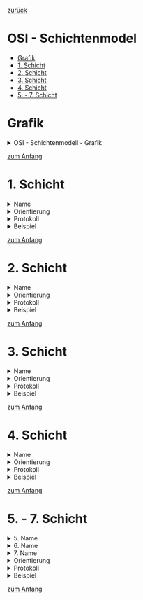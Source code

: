[zurück](../README.md)

# OSI - Schichtenmodel

- [Grafik](#grafik)
- [1. Schicht](#1-schicht)
- [2. Schicht](#2-schicht)
- [3. Schicht](#3-schicht)
- [4. Schicht](#4-schicht)
- [5. - 7. Schicht](#5---7-schicht)

# Grafik
<details>
  <summary>OSI - Schichtenmodell - Grafik</summary>

![OSI - Schichtenmodell](./images/OSI.jpg)  

</details>  

[zum Anfang](#osi---schichtenmodel)

# 1. Schicht

<details>
  <summary>Name</summary>
  Bitübertragung  
  eng: Physical 
</details>
 <details>
  <summary>Orientierung</summary>
Transport orientiert</details>
<details>
  <summary>Protokoll</summary>  

[1000 Base-T](./Abkuerzungen.md/#1000-base-t)
</details>

<details>
  <summary>Beispiel</summary>

- Kabel  
- Hub
- Repeater</details>  

[zum Anfang](#osi---schichtenmodel)

# 2. Schicht

<details>
  <summary>Name</summary>
  Sicherung  
  eng: Data Link 
</details>
 <details>
  <summary>Orientierung</summary>
Transport orientiert</details>
<details>
  <summary>Protokoll</summary>  

- Ethernet
- [ARP](./Abkuerzungen.md/#arp)
- [WLAN](./Abkuerzungen.md/#lan-wan-man-wlan-vlan-gan-vpn)
- [MAC](./Abkuerzungen.md/#mac)
</details>

<details>
  <summary>Beispiel</summary>

- Bridge
- Layer 2 [Switch](./Abkuerzungen.md/#swtich)
- [WLAN](./Abkuerzungen.md/#lan-wan-man-wlan-vlan-gan-vpn) Access Point
</details>  

[zum Anfang](#osi---schichtenmodel)

# 3. Schicht

<details>
  <summary>Name</summary>

  Vermittlung  
  eng: Network
</details>
 <details>
  <summary>Orientierung</summary>  
Transport orientiert</details>
<details>
  <summary>Protokoll</summary>  

- [IP](./Abkuerzungen.md/#ip)
</details>

<details>
  <summary>Beispiel</summary>

- Layer 3 [Switch](./Abkuerzungen.md/#swtich)
- Router [Router](./Abkuerzungen.md/#router)
</details>  

[zum Anfang](#osi---schichtenmodel)

# 4. Schicht
<details>
  <summary>Name</summary>
  Transport  
  eng: Transport  
</details>
 <details>
  <summary>Orientierung</summary>  
Transport orientiert</details>
<details>
  <summary>Protokoll</summary>  

- [TCP](todo)
- [UDP](todo)
</details>

<details>
  <summary>Beispiel</summary>

- [Gateway](todo)
- [Proxy](todo)
</details>  

[zum Anfang](#osi---schichtenmodel)

# 5. - 7. Schicht

<details>
  <summary>5. Name</summary>
  Sitzung
  eng: Session
</details>
<details>
  <summary>6. Name</summary>
  Darstellung
  eng: Presentation
</details>
<details>
  <summary>7. Name</summary>
  Anwendung
  eng: Application
</details>

 <details>
  <summary>Orientierung</summary>  
Anwendungs orientiert</details>
<details>
  <summary>Protokoll</summary>  

- [DHCP](todo)
- [DNS](todo)
- [FTP](todo)
- [HTTP](todo)
</details>

<details>
  <summary>Beispiel</summary>

- [Gateway](todo)
- [Proxy](todo)
- [Layer 4-7 Switch](./Abkuerzungen.md/#swtich)
</details>  

[zum Anfang](#osi---schichtenmodel)
